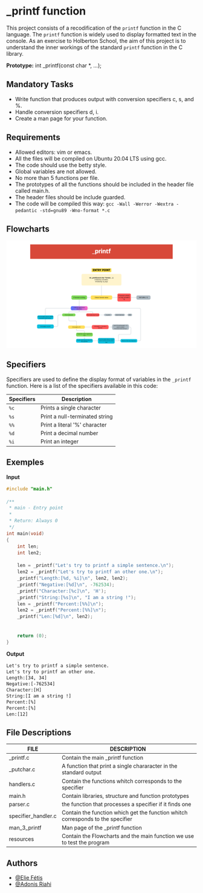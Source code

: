
# _printf function

This project consists of a recodification of the `printf` function in the C language. The `printf` function is widely used to display formatted text in the console. As an exercise to Holberton School, the aim of this project is to understand the inner workings of the standard `printf` function in the C library.

**Prototype:** int _printf(const char *, ...);

## Mandatory Tasks

- Write function that produces output with conversion specifiers c, s, and %.
- Handle conversion specifiers d, i.
- Create a man page for your function.


## Requirements

- Allowed editors: vim or emacs.
- All the files will be compiled on Ubuntu 20.04 LTS using gcc.
- The code should use the betty style.
- Global variables are not allowed.
- No more than 5 functions per file.
- The prototypes of all the functions should be included in the header file called main.h.
- The header files should be include guarded.
- The code will be compiled this way: ```gcc -Wall -Werror -Wextra -pedantic -std=gnu89 -Wno-format *.c```


## Flowcharts

![Flowcharts](https://github.com/JustGodWork/holbertonschool-printf/blob/main/Resources/flowchart.png)

## Specifiers

Specifiers are used to define the display format of variables in the `_printf` function. Here is a list of the specifiers available in this code:

| Specifiers | Description                           |
| ------------- | ------------------------------------- |
| `%c`          | Prints a single character           |
| `%s`          | Print a null-terminated string |
| `%%`          | Print a literal '%' character     |
| `%d`          | Print a decimal number            |
| `%i`          | Print an integer              |


## Exemples
**Input**
```c
#include "main.h"

/**
 * main - Entry point
 *
 * Return: Always 0
 */
int main(void)
{
    int len;
    int len2;

    len = _printf("Let's try to printf a simple sentence.\n");
    len2 = _printf("Let's try to printf an other one.\n");
    _printf("Length:[%d, %i]\n", len2, len2);
    _printf("Negative:[%d]\n", -762534);
    _printf("Character:[%c]\n", 'H');
    _printf("String:[%s]\n", "I am a string !");
    len = _printf("Percent:[%%]\n");
    len2 = _printf("Percent:[%%]\n");
    _printf("Len:[%d]\n", len2);


    return (0);
}
```
**Output**
```
Let's try to printf a simple sentence.
Let's try to printf an other one.
Length:[34, 34]
Negative:[-762534]
Character:[H]
String:[I am a string !]
Percent:[%]
Percent:[%]
Len:[12]
```

## File Descriptions

| FILE | DESCRIPTION |
| --------- | --------- |
| _printf.c| Contain the main _printf function |
| _putchar.c | A function that print a single chararacter in the standard output |
| handlers.c | Contain the functions whitch corresponds to the specifier |
| main.h| Contain libraries, structure and function prototypes |
| parser.c | the function that processes a specifier if it finds one |
| specifier_handler.c | Contain the function which get the function whitch corresponds to the specifier |
| man_3_printf | Man page of the _printf function|
| resources | Contain the Flowcharts and the main function we use to test the program|

## Authors

- [@Elie Fétis](https://github.com/JustGodWork)
- [@Adonis Riahi](https://github.com/Adolberton)

